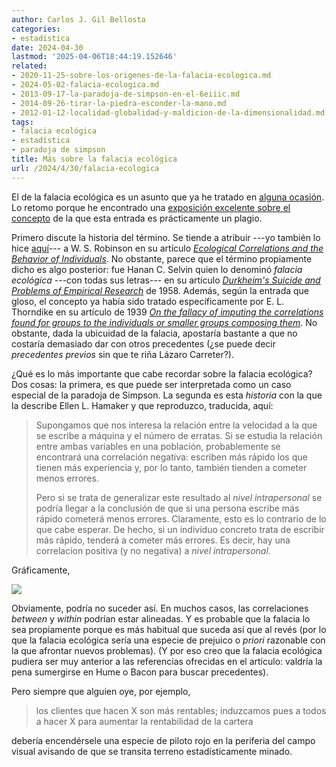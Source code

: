 ```yaml
---
author: Carlos J. Gil Bellosta
categories:
- estadística
date: 2024-04-30
lastmod: '2025-04-06T18:44:19.152646'
related:
- 2020-11-25-sobre-los-origenes-de-la-falacia-ecologica.md
- 2024-05-02-falacia-ecologica.md
- 2013-09-17-la-paradoja-de-simpson-en-el-6eiiic.md
- 2014-09-26-tirar-la-piedra-esconder-la-mano.md
- 2012-01-12-localidad-globalidad-y-maldicion-de-la-dimensionalidad.md
tags:
- falacia ecológica
- estadística
- paradoja de simpson
title: Más sobre la falacia ecológica
url: /2024/4/30/falacia-ecologica
---
```


El de la falacia ecológica es un asunto que ya he tratado en [alguna ocasión](https://datanalytics.com/tags/falacia-ecol%C3%B3gica/). Lo retomo porque he encontrado una
[exposición excelente sobre el concepto](https://solomonkurz.netlify.app/blog/2019-10-14-individuals-are-not-small-groups-ii-the-ecological-fallacy/)
de la que esta entrada es prácticamente un plagio.

Primero discute la historia del término. Se tiende a atribuir ---yo también lo hice [aquí](https://datanalytics.com/2020/11/25/sobre-los-origenes-de-la-falacia-ecologica/)--- a W. S. Robinson en su artículo
[_Ecological Correlations and the Behavior of Individuals_](https://academic.oup.com/ije/article/38/2/337/658252). No obstante, parece que el término propiamente dicho es algo posterior: fue Hanan C. Selvin quien lo denominó _falacia ecológica_ ---con todas sus letras--- en su artículo
[_Durkheim's Suicide and Problems of Empirical Research_](https://www.jstor.org/stable/2772991)
de 1958. Además, según la entrada que gloso, el concepto ya había sido tratado específicamente por E. L. Thorndike en su artículo de 1939
[_On the fallacy of imputing the correlations found for groups to the individuals or smaller groups composing them_](https://www.jstor.org/stable/1416673?seq=1#page_scan_tab_contents).
No obstante, dada la ubicuidad de la falacia, apostaría bastante a que no costaría demasiado dar con otros precedentes (¿se puede decir _precedentes previos_ sin que te riña Lázaro Carreter?).

¿Qué es lo más importante que cabe recordar sobre la falacia ecológica? Dos cosas: la primera, es que puede ser interpretada como un caso especial de la paradoja de Simpson. La segunda es esta _historia_ con la que la describe Ellen L. Hamaker y que reproduzco, traducida, aquí:

> Supongamos que nos interesa la relación entre la velocidad a la que se escribe a máquina y el número de erratas. Si se estudia la relación entre ambas variables en una población, probablemente se encontrará una correlación negativa: escriben más rápido los que tienen más experiencia y, por lo tanto, también tienden a cometer menos errores.
>
> Pero si se trata de generalizar este resultado al _nivel intrapersonal_ se podría llegar a la conclusión de que si una persona escribe más rápido cometerá menos errores. Claramente, esto es lo contrario de lo que cabe esperar. De hecho, si un individuo concreto trata de escribir más rápido, tenderá a cometer más errores. Es decir, hay una correlacion positiva (y no negativa) a _nivel intrapersonal_.

Gráficamente,

![](/wp-uploads/2024/falacia-ecologica.png#center)

Obviamente, podría no suceder así. En muchos casos, las correlaciones _between_ y _within_ podrían estar alineadas. Y es probable que la falacia lo sea propiamente porque es más habitual que suceda así que al revés (por lo que la falacia ecológica sería una especie de prejuico o _priori_ razonable con la que afrontar nuevos problemas). (Y por eso creo que la falacia ecológica pudiera ser muy anterior a las referencias ofrecidas en el artículo: valdría la pena sumergirse en Hume o Bacon para buscar precedentes).

Pero siempre que alguien oye, por ejemplo,

> los clientes que hacen X son más rentables; induzcamos pues a todos a hacer X para aumentar la rentabilidad de la cartera

debería encendérsele una especie de piloto rojo en la periferia del campo visual avisando de que se transita terreno estadísticamente minado.